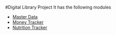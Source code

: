 #Digital Library Project
It has the following modules
 - [Master Data](master_data/index.md)
 - [Money Tracker](money_tracker/index.md)
 - [Nutrition Tracker](nutrition_tracker/index.md)